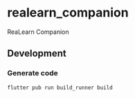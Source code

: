 # realearn_companion

ReaLearn Companion

## Development

### Generate code

```sh
flutter pub run build_runner build
```